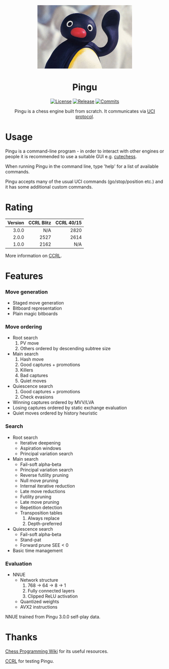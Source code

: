 <div align="center">

  <img src="pingu.jpeg" alt="pingu" width="300"/>

  # Pingu

  [![License][license-badge]][license-link]
  [![Release][release-badge]][release-link]
  [![Commits][commits-badge]][commits-link]

Pingu is a chess engine built from scratch. It communicates via [UCI protocol](https://gist.github.com/DOBRO/2592c6dad754ba67e6dcaec8c90165bf).

</div>

# Usage

Pingu is a command-line program - in order to interact with other engines or people it is recommended to use a suitable GUI e.g. [cutechess](https://github.com/cutechess/cutechess).

When running Pingu in the command line, type 'help' for a list of available commands.

Pingu accepts many of the usual UCI commands (go/stop/position etc.) and it has some additional custom commands.

# Rating

| Version | CCRL Blitz | CCRL 40/15 |
| ------: | ---------: | ---------: |
| 3.0.0   | N/A        | 2820       |
| 2.0.0   | 2527       | 2614       |
| 1.0.0   | 2162       | N/A        |

More information on [CCRL](https://www.computerchess.org.uk/ccrl/).

# Features

### Move generation

- Staged move generation
- Bitboard representation
- Plain magic bitboards

### Move ordering

- Root search
  1. PV move
  2. Others ordered by descending subtree size
- Main search
  1. Hash move
  2. Good captures + promotions
  3. Killers
  4. Bad captures
  5. Quiet moves
- Quiescence search
  1. Good captures + promotions
  2. Check evasions
- Winning captures ordered by MVV/LVA
- Losing captures ordered by static exchange evaluation
- Quiet moves ordered by history heuristic

### Search

- Root search
  - Iterative deepening
  - Aspiration windows
  - Principal variation search
- Main search
  - Fail-soft alpha-beta
  - Principal variation search
  - Reverse futility pruning
  - Null move pruning
  - Internal iterative reduction
  - Late move reductions
  - Futility pruning
  - Late move pruning
  - Repetition detection
  - Transposition tables
    1. Always replace
    2. Depth-preferred
- Quiescence search
  - Fail-soft alpha-beta
  - Stand-pat
  - Forward prune SEE < 0
- Basic time management

### Evaluation

- NNUE
  - Network structure
    1. 768 -> 64 -> 8 -> 1
    2. Fully connected layers
    3. Clipped ReLU activation
  - Quantized weights
  - AVX2 instructions

NNUE trained from Pingu 3.0.0 self-play data.

# Thanks

[Chess Programming Wiki](https://www.chessprogramming.org) for its useful resources.

[CCRL](https://www.computerchess.org.uk/ccrl/) for testing Pingu.


[commits-badge]:https://img.shields.io/github/commits-since/WillChing01/Pingu/latest?style=for-the-badge
[commits-link]:https://github.com/WillChing01/Pingu/commits/master
[release-badge]:https://img.shields.io/github/v/release/WillChing01/Pingu?style=for-the-badge&label=official%20release
[release-link]:https://github.com/WillChing01/Pingu/releases/latest
[license-badge]:https://img.shields.io/github/license/WillChing01/Pingu?style=for-the-badge&label=license&color=success
[license-link]:https://github.com/WillChing01/Pingu/blob/master/LICENSE
